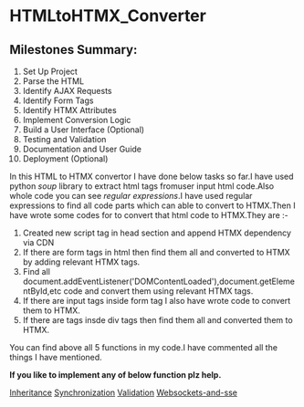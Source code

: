 # HTMLtoHTMX_Converter
## Milestones Summary:
<ol>
  <li>Set Up Project</li><i class="fab fa-facebook"></i>
  <li>Parse the HTML</li>
  <li>Identify AJAX Requests</li>
  <li>Identify Form Tags</li>
  <li>Identify HTMX Attributes</li>
  <li>Implement Conversion Logic</li>
  <li>Build a User Interface (Optional)</li>
  <li>Testing and Validation</li>
  <li>Documentation and User Guide</li>
  <li>Deployment (Optional)</li>
</ol>

<p>In this HTML to HTMX convertor I have done below tasks so far.I have used python <i>soup</i> library to extract html tags fromuser input html code.Also whole code you can see <i>regular expressions</i>.I have used regular expressions to find all code parts which can able to convert to HTMX.Then I have wrote some codes for to convert that html code to HTMX.They are :-</p>

<ol>
  <li>Created new script tag in head section and append HTMX dependency via CDN</li>
  <li>If there are form tags in html then find them all and converted to HTMX by adding relevant HTMX tags.</li>
  <li>Find all document.addEventListener('DOMContentLoaded'),document.getElementById,etc code and convert them using relevant HTMX tags.</li>
  <li>If there are input tags inside form tag I also have wrote code to convert them to HTMX.</li>
  <li>If there are <a> tags insde div tags then find them all and converted them to HTMX.</li>
</ol>

You can find above all 5 functions in my code.I have commented all the things I have mentioned.

<b>If you like to implement any of below function plz help.</b>

<a href="https://htmx.org/docs/#inheritance">Inheritance</a>
<a href="https://htmx.org/docs/#synchronization">Synchronization</a>
<a href="https://htmx.org/docs/#validation">Validation</a>
<a href="https://htmx.org/docs/#websockets-and-sse">Websockets-and-sse</a>




